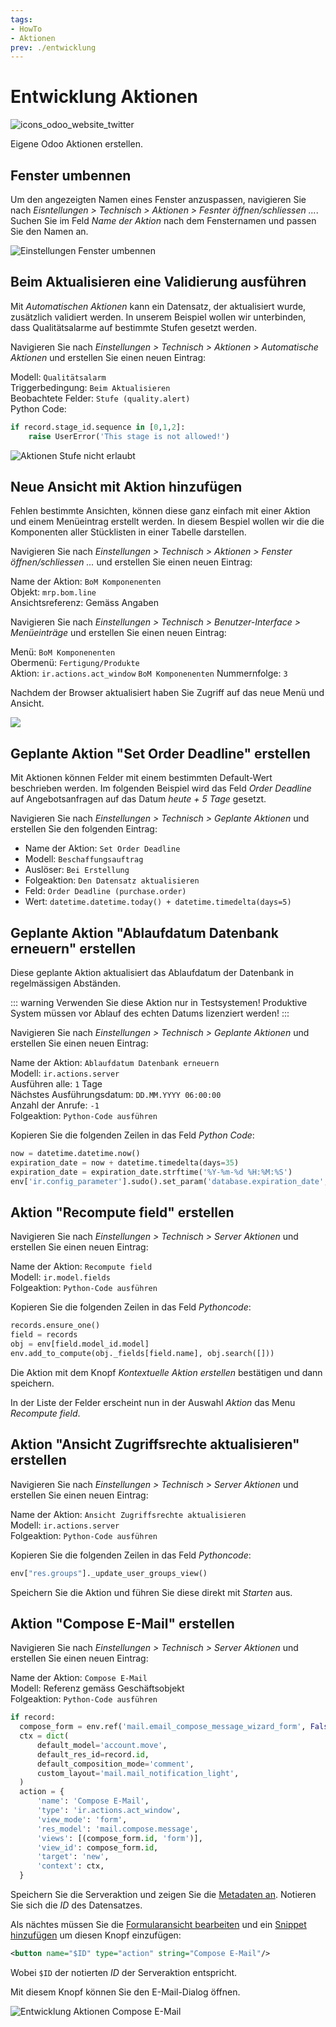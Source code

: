 ```yaml
---
tags:
- HowTo
- Aktionen
prev: ./entwicklung
---
```

# Entwicklung Aktionen
![icons_odoo_website_twitter](assets/icons_odoo_website_twitter.png)

Eigene Odoo Aktionen erstellen.

## Fenster umbennen

Um den angezeigten Namen eines Fenster anzuspassen, navigieren Sie nach *Eisntellungen > Technisch > Aktionen > Fesnter öffnen/schliessen ...*. Suchen Sie im Feld *Name der Aktion* nach dem Fensternamen und passen Sie den Namen an.

![Einstellungen Fenster umbennen](assets/Einstellungen%20Fenster%20umbennen.gif)

## Beim Aktualisieren eine Validierung ausführen

Mit *Automatischen Aktionen* kann ein Datensatz, der aktualisiert wurde, zusätzlich validiert werden. In unserem Beispiel wollen wir unterbinden, dass Qualitätsalarme auf bestimmte Stufen gesetzt werden.

Navigieren Sie nach *Einstellungen > Technisch > Aktionen > Automatische Aktionen* und erstellen Sie einen neuen Eintrag:

Modell: `Qualitätsalarm`\
Triggerbedingung: `Beim Aktualisieren`\
Beobachtete Felder: `Stufe (quality.alert)`\
Python Code:

```python
if record.stage_id.sequence in [0,1,2]:
	raise UserError('This stage is not allowed!')
```

![Aktionen Stufe nicht erlaubt](assets/Aktionen%20Stufe%20nicht%20erlaubt.gif)

## Neue Ansicht mit Aktion hinzufügen

Fehlen bestimmte Ansichten, können diese ganz einfach mit einer Aktion und einem Menüeintrag erstellt werden. In diesem Bespiel wollen wir die die Komponenten aller Stücklisten in einer Tabelle darstellen.

Navigieren Sie nach *Einstellungen > Technisch > Aktionen > Fenster öffnen/schliessen ...* und erstellen Sie einen neuen Eintrag:

Name der Aktion: `BoM Komponenenten`\
Objekt: `mrp.bom.line`\
Ansichtsreferenz: Gemäss Angaben

Navigieren Sie nach *Einstellungen > Technisch > Benutzer-Interface > Menüeinträge* und erstellen Sie einen neuen Eintrag:

Menü: `BoM Komponenenten`\
Obermenü: `Fertigung/Produkte`\
Aktion: `ir.actions.act_window` `BoM Komponenenten`
Nummernfolge: `3`

Nachdem der Browser aktualisiert haben Sie Zugriff auf das neue Menü und Ansicht.

![](assets/Aktionen%20neue%20Ansicht.png)

## Geplante Aktion "Set Order Deadline" erstellen

Mit Aktionen können Felder mit einem bestimmten Default-Wert beschrieben werden. Im folgenden Beispiel wird das Feld *Order Deadline* auf Angebotsanfragen auf das Datum *heute + 5 Tage* gesetzt.

Navigieren Sie nach *Einstellungen > Technisch > Geplante Aktionen* und erstellen Sie den folgenden Eintrag:

* Name der Aktion: `Set Order Deadline`
* Modell: `Beschaffungsauftrag`
* Auslöser: `Bei Erstellung`
* Folgeaktion: `Den Datensatz aktualisieren`
* Feld: `Order Deadline (purchase.order)`
* Wert: `datetime.datetime.today() + datetime.timedelta(days=5)`

## Geplante Aktion "Ablaufdatum Datenbank erneuern" erstellen

Diese geplante Aktion aktualisiert das Ablaufdatum der Datenbank in regelmässigen Abständen.

::: warning
Verwenden Sie diese Aktion nur in Testsystemen! Produktive System müssen vor Ablauf des echten Datums lizenziert werden!
:::

Navigieren Sie nach *Einstellungen > Technisch > Geplante Aktionen* und erstellen Sie einen neuen Eintrag:

Name der Aktion: `Ablaufdatum Datenbank erneuern`\
Modell: `ir.actions.server`\
Ausführen alle: `1` Tage\
Nächstes Ausführungsdatum: `DD.MM.YYYY 06:00:00`\
Anzahl der Anrufe: `-1`\
Folgeaktion: `Python-Code ausführen`

Kopieren Sie die folgenden Zeilen in das Feld *Python Code*:

```python
now = datetime.datetime.now()
expiration_date = now + datetime.timedelta(days=35)
expiration_date = expiration_date.strftime('%Y-%m-%d %H:%M:%S')
env['ir.config_parameter'].sudo().set_param('database.expiration_date', expiration_date)
```

## Aktion "Recompute field" erstellen

Navigieren Sie nach *Einstellungen > Technisch > Server Aktionen* und erstellen Sie einen neuen Eintrag:

Name der Aktion: `Recompute field`\
Modell: `ir.model.fields`\
Folgeaktion: `Python-Code ausführen`

Kopieren Sie die folgenden Zeilen in das Feld *Pythoncode*:

```python
records.ensure_one()
field = records
obj = env[field.model_id.model]
env.add_to_compute(obj._fields[field.name], obj.search([]))
```

Die Aktion mit dem Knopf *Kontextuelle Aktion erstellen* bestätigen und dann speichern.

In der Liste der Felder erscheint nun in der Auswahl *Aktion* das Menu *Recompute field*.

## Aktion "Ansicht Zugriffsrechte aktualisieren" erstellen

Navigieren Sie nach *Einstellungen > Technisch > Server Aktionen* und erstellen Sie einen neuen Eintrag:

Name der Aktion: `Ansicht Zugriffsrechte aktualisieren`\
Modell: `ir.actions.server`\
Folgeaktion: `Python-Code ausführen`

Kopieren Sie die folgenden Zeilen in das Feld *Pythoncode*:

```python
env["res.groups"]._update_user_groups_view()
```

Speichern Sie die Aktion und führen Sie diese direkt mit *Starten* aus.

## Aktion "Compose E-Mail" erstellen

Navigieren Sie nach *Einstellungen > Technisch > Server Aktionen* und erstellen Sie einen neuen Eintrag:

Name der Aktion: `Compose E-Mail`\
Modell: Referenz gemäss Geschäftsobjekt\
Folgeaktion: `Python-Code ausführen`

```python
if record:
  compose_form = env.ref('mail.email_compose_message_wizard_form', False)
  ctx = dict(
      default_model='account.move',
      default_res_id=record.id,
      default_composition_mode='comment',
      custom_layout='mail.mail_notification_light',
  )
  action = {
      'name': 'Compose E-Mail',
      'type': 'ir.actions.act_window',
      'view_mode': 'form',
      'res_model': 'mail.compose.message',
      'views': [(compose_form.id, 'form')],
      'view_id': compose_form.id,
      'target': 'new',
      'context': ctx,
  }
```

Speichern Sie die Serveraktion und zeigen Sie die [Metadaten an](Entwicklung.md#Metadaten%20anzeigen). Notieren Sie sich die *ID* des Datensatzes.

Als nächtes müssen Sie die [Formularansicht bearbeiten](Entwicklung%20Ansichten.md#Formularansicht%20bearbeiten) und ein [Snippet hinzufügen](Entwicklung%20Snippets.md#Snippet%20hinzufügen) um diesen Knopf einzufügen:

```xml
<button name="$ID" type="action" string="Compose E-Mail"/>
```

Wobei `$ID` der notierten *ID* der Serveraktion entspricht.

Mit diesem Knopf können Sie den E-Mail-Dialog öffnen.

![Entwicklung Aktionen Compose E-Mail](assets/Entwicklung%20Aktionen%20Compose%20E-Mail.gif)